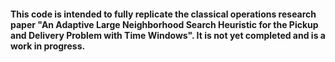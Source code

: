 #### This code is intended to fully replicate the classical operations research paper "An Adaptive Large Neighborhood Search Heuristic for the Pickup and Delivery Problem with Time Windows". It is not yet completed and is a work in progress.
